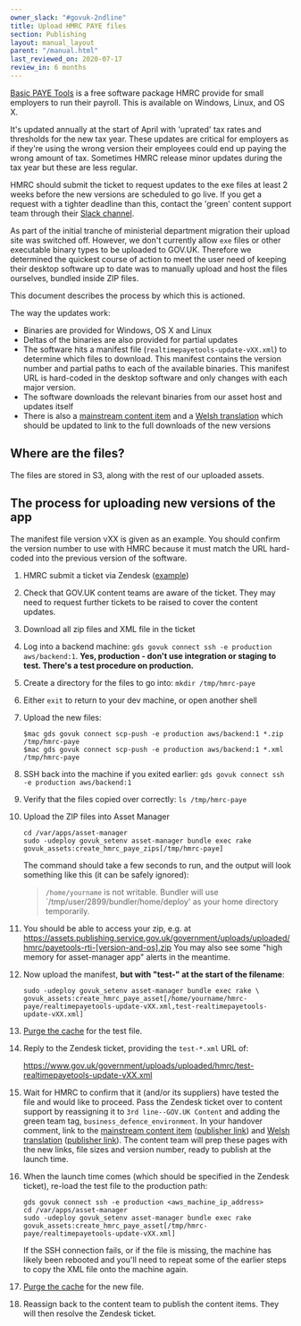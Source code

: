 ```yaml
---
owner_slack: "#govuk-2ndline"
title: Upload HMRC PAYE files
section: Publishing
layout: manual_layout
parent: "/manual.html"
last_reviewed_on: 2020-07-17
review_in: 6 months
---
```


[Basic PAYE Tools](https://www.gov.uk/basic-paye-tools) is a free software package HMRC provide for small employers to run their payroll. This is available on Windows, Linux, and OS X.

It's updated annually at the start of April with 'uprated' tax rates and thresholds for the new tax year. These updates are critical for employers as if they're using the wrong version their employees could end up paying the wrong amount of tax. Sometimes HMRC release minor updates during the tax year but these are less regular.

HMRC should submit the ticket to request updates to the exe files at least 2 weeks before the new versions are scheduled to go live. If you get a request with a tighter deadline than this, contact the 'green' content support team through their [Slack channel](https://gds.slack.com/messages/CADGKPQHJ/).

As part of the initial tranche of ministerial department migration their
upload site was switched off. However, we don't currently allow `exe`
files or other executable binary types to be uploaded to GOV.UK.
Therefore we determined the quickest course of action to meet the user
need of keeping their desktop software up to date was to manually upload
and host the files ourselves, bundled inside ZIP files.

This document describes the process by which this is actioned.

The way the updates work:

-   Binaries are provided for Windows, OS X and Linux
-   Deltas of the binaries are also provided for partial updates
-   The software hits a manifest file
    (`realtimepayetools-update-vXX.xml`) to determine which files
    to download. This manifest contains the version number and partial
    paths to each of the available binaries. This manifest URL is
    hard-coded in the desktop software and only changes with each major version.
-   The software downloads the relevant binaries from our asset host and
    updates itself
-   There is also a [mainstream content
    item](https://www.gov.uk/basic-paye-tools) and a [Welsh
    translation](https://www.gov.uk/lawrlwytho-offer-twe-sylfaenol-cthem)
    which should be updated to link to the full downloads of the new versions

## Where are the files?

The files are stored in S3, along with the rest of our uploaded assets.

## The process for uploading new versions of the app

The manifest file version vXX is given as an example. You should confirm the
version number to use with HMRC because it must match the URL hard-coded into
the previous version of the software.

1. HMRC submit a ticket via Zendesk
   ([example](https://govuk.zendesk.com/tickets/771694))
1. Check that GOV.UK content teams are aware of the ticket. They may
   need to request further tickets to be raised to cover the content updates.
1. Download all zip files and XML file in the ticket
1. Log into a backend machine: `gds govuk connect ssh -e production aws/backend:1`.
   **Yes, production - don't use integration or staging to test. There's a test procedure on production.**
1. Create a directory for the files to go into: `mkdir /tmp/hmrc-paye`
1. Either `exit` to return to your dev machine, or open another shell
1. Upload the new files:

   ```shell
   $mac gds govuk connect scp-push -e production aws/backend:1 *.zip /tmp/hmrc-paye
   $mac gds govuk connect scp-push -e production aws/backend:1 *.xml /tmp/hmrc-paye
   ```

1. SSH back into the machine if you exited earlier:
   `gds govuk connect ssh -e production aws/backend:1`

1. Verify that the files copied over correctly: `ls /tmp/hmrc-paye`

1. Upload the ZIP files into Asset Manager

   ```shell
   cd /var/apps/asset-manager
   sudo -udeploy govuk_setenv asset-manager bundle exec rake govuk_assets:create_hmrc_paye_zips[/tmp/hmrc-paye]
   ```
 
   The command should take a few seconds to run, and the output will look something like this
   (it can be safely ignored):
    > `/home/yourname` is not writable.
    > Bundler will use `/tmp/user/2899/bundler/home/deploy' as your home directory temporarily.

1. You should be able to access your zip, e.g. at
   https://assets.publishing.service.gov.uk/government/uploads/uploaded/hmrc/payetools-rti-[version-and-os].zip
   You may also see some "high memory for asset-manager app" alerts in the meantime.

1. Now upload the manifest, **but with "test-" at the start of the filename**:

   ```shell
   sudo -udeploy govuk_setenv asset-manager bundle exec rake \
   govuk_assets:create_hmrc_paye_asset[/home/yourname/hmrc-paye/realtimepayetools-update-vXX.xml,test-realtimepayetools-update-vXX.xml]
   ```

1. [Purge the cache](https://docs.publishing.service.gov.uk/manual/purge-cache.html#assets) for the test file.

1. Reply to the Zendesk ticket, providing the `test-*.xml` URL of:

   https://www.gov.uk/government/uploads/uploaded/hmrc/test-realtimepayetools-update-vXX.xml

1. Wait for HMRC to confirm that it (and/or its suppliers) have tested the file
   and would like to proceed. Pass the Zendesk ticket over to content support by
   reassigning it to `3rd line--GOV.UK Content` and adding the green team tag,
   `business_defence_environment`.
   In your handover comment, link to the [mainstream content item](https://www.gov.uk/basic-paye-tools)
   ([publisher link](https://publisher.publishing.service.gov.uk/editions/5e7e2e44e5274a6fbfebfbc2))
   and [Welsh translation](https://www.gov.uk/lawrlwytho-offer-twe-sylfaenol-cthem)
   ([publisher link](https://publisher.publishing.service.gov.uk/editions/5d72732f40f0b66279dc1ce8)).
   The content team will prep these pages with the new links, file sizes and
   version number, ready to publish at the launch time.

1. When the launch time comes (which should be specified in the Zendesk ticket),
   re-load the test file to the production path:

   ```shell
   gds govuk connect ssh -e production <aws_machine_ip_address>
   cd /var/apps/asset-manager
   sudo -udeploy govuk_setenv asset-manager bundle exec rake govuk_assets:create_hmrc_paye_asset[/tmp/hmrc-paye/realtimepayetools-update-vXX.xml]
   ```

   If the SSH connection fails, or if the file is missing, the machine has
   likely been rebooted and you'll need to repeat some of the earlier steps
   to copy the XML file onto the machine again.

1. [Purge the cache](https://docs.publishing.service.gov.uk/manual/purge-cache.html#assets)
   for the new file.

1. Reassign back to the content team to publish the content items. They will
   then resolve the Zendesk ticket.
